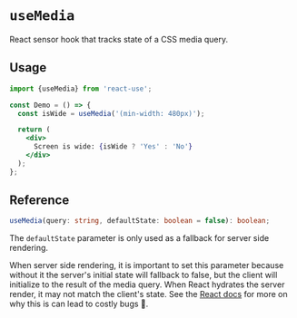 # `useMedia`

React sensor hook that tracks state of a CSS media query.

## Usage

```jsx
import {useMedia} from 'react-use';

const Demo = () => {
  const isWide = useMedia('(min-width: 480px)');

  return (
    <div>
      Screen is wide: {isWide ? 'Yes' : 'No'}
    </div>
  );
};
```

## Reference

```ts
useMedia(query: string, defaultState: boolean = false): boolean;
```

The `defaultState` parameter is only used as a fallback for server side rendering.

When server side rendering, it is important to set this parameter because without it the server's initial state will fallback to false, but the client will initialize to the result of the media query. When React hydrates the server render, it may not match the client's state. See the [React docs](https://reactjs.org/docs/react-dom.html#hydrate) for more on why this is can lead to costly bugs 🐛.
